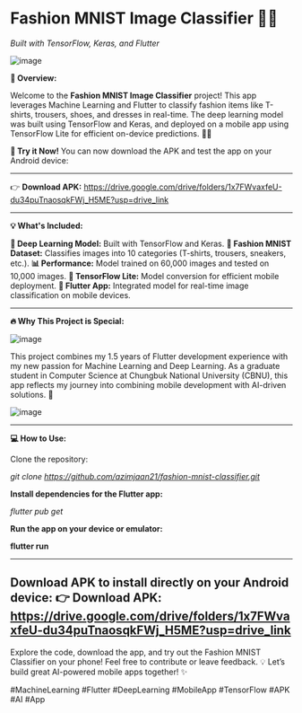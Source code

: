 # Fashion MNIST Image Classifier 📱🧠

_Built with TensorFlow, Keras, and Flutter_

![image](https://github.com/user-attachments/assets/8167cba9-810f-4662-b7ec-8e52d19ff129)


**🚀 Overview:**

Welcome to the **Fashion MNIST Image Classifier** project! This app leverages Machine Learning and Flutter to classify fashion items like T-shirts, trousers, shoes, and dresses in real-time. The deep learning model was built using TensorFlow and Keras, and deployed on a mobile app using TensorFlow Lite for efficient on-device predictions. 📲✨

**📱 Try it Now!**
You can now download the APK and test the app on your Android device:

--------------------------------------

👉 **Download APK:** https://drive.google.com/drive/folders/1x7FWvaxfeU-du34puTnaosqkFWj_H5ME?usp=drive_link

--------------------------------------

**💡 What's Included:**

**🧠 Deep Learning Model:** Built with TensorFlow and Keras.
**👗 Fashion MNIST Dataset:** Classifies images into 10 categories (T-shirts, trousers, sneakers, etc.).
**📊 Performance:** Model trained on 60,000 images and tested on 10,000 images.
**🔧 TensorFlow Lite:** Model conversion for efficient mobile deployment.
**📱 Flutter App:** Integrated model for real-time image classification on mobile devices.

---------------

**🔥 Why This Project is Special:**

![image](https://github.com/user-attachments/assets/458dd15f-8eca-487b-a5a4-0b5a1dbd357e)


This project combines my 1.5 years of Flutter development experience with my new passion for Machine Learning and Deep Learning. As a graduate student in Computer Science at Chungbuk National University (CBNU), this app reflects my journey into combining mobile development with AI-driven solutions. 🚀

![image](https://github.com/user-attachments/assets/c7dc64d7-7514-4a5b-af13-e3661a26ccca)

----------------

**💻 How to Use:**

Clone the repository:

_git clone https://github.com/azimjaan21/fashion-mnist-classifier.git_

**Install dependencies for the Flutter app:**

_flutter pub get_

**Run the app on your device or emulator:**

**flutter run**

---------------
Download APK to install directly on your Android device:
**👉 Download APK:** https://drive.google.com/drive/folders/1x7FWvaxfeU-du34puTnaosqkFWj_H5ME?usp=drive_link
---------------

Explore the code, download the app, and try out the Fashion MNIST Classifier on your phone! Feel free to contribute or leave feedback. 💡 Let’s build great AI-powered mobile apps together! ✨

#MachineLearning #Flutter #DeepLearning #MobileApp #TensorFlow #APK #AI #App
